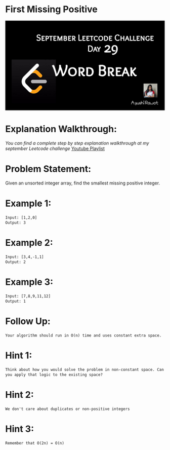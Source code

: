 First Missing Positive
==========================

![alt text](https://github.com/ayushi7rawat/LeetCode/blob/master/September%20Leetcode%20Challenge/D29%20Word%20Break/cover.jpg)

Explanation Walkthrough:
==========================
*You can find a complete step by step explanation walkthrough at my september Leetcode challenge* [Youtube Playlist](https://www.youtube.com/playlist?list=PLjaO05BrsbIP4_rYhYjB95q-IpxoIXmlm)

Problem Statement:
==========================
Given an unsorted integer array, find the smallest missing positive integer.

Example 1:
==========================
```
Input: [1,2,0]
Output: 3
```

Example 2:
==========================
```
Input: [3,4,-1,1]
Output: 2
```

Example 3:
==========================
```
Input: [7,8,9,11,12]
Output: 1
```

Follow Up:
==========================
```
Your algorithm should run in O(n) time and uses constant extra space.
```

Hint 1:
==========================
```
Think about how you would solve the problem in non-constant space. Can you apply that logic to the existing space?
```

Hint 2:
==========================
```
We don't care about duplicates or non-positive integers
```

Hint 3:
==========================
```
Remember that O(2n) = O(n)
```
